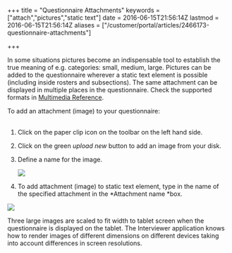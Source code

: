 +++
title = "Questionnaire Attachments"
keywords = ["attach","pictures","static text"]
date = 2016-06-15T21:56:14Z
lastmod = 2016-06-15T21:56:14Z
aliases = ["/customer/portal/articles/2466173-questionnaire-attachments"]

+++

In some situations pictures become an indispensable tool to establish
the true meaning of e.g. categories: small, medium, large. Pictures can
be added to the questionnaire wherever a static text element is possible
(including inside rosters and subsections). The same attachment can be
displayed in multiple places in the questionnaire. Check the supported
formats in [Multimedia
Reference](/questionnaire-designer/multimedia-reference).  
  
  
To add an attachment (image) to your questionnaire:  
 

1.  Click on the paper clip icon on the toolbar on the left hand side.
2.  Click on the green *upload new* button to add an image from your
    disk.
3.  Define a name for the image.  
      
    ![](/images/642677.png)
4.  To add attachment (image) to static text element, type in the name
    of the specified attachment in the *Attachment name *box. 

  
![](/images/642681.png)  
  
  
Three large images are scaled to fit width to tablet screen when the
questionnaire is displayed on the tablet. The Interviewer application
knows how to render images of different dimensions on different devices
taking into account differences in screen resolutions.

